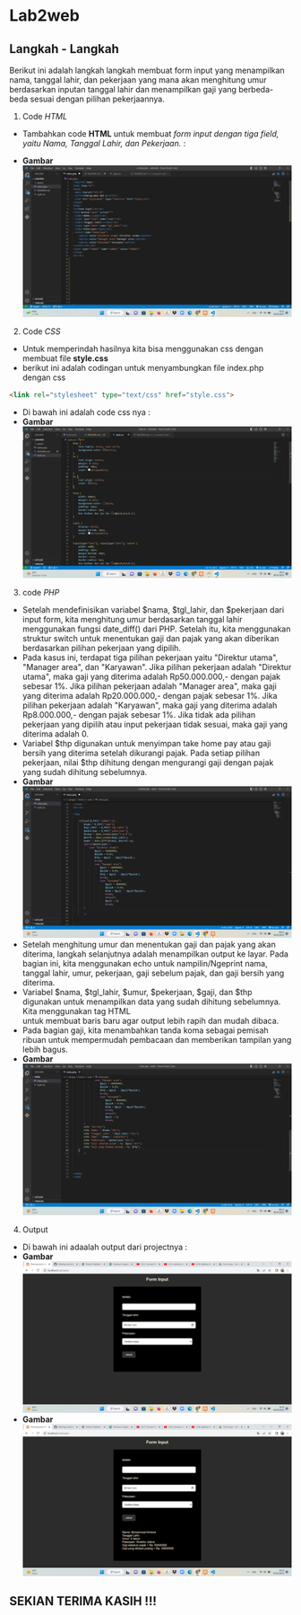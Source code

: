 # Lab2web
## Langkah - Langkah
Berikut ini adalah langkah langkah membuat form input yang menampilkan nama, tanggal lahir, dan pekerjaan yang mana akan menghitung umur berdasarkan inputan tanggal lahir dan menampilkan gaji yang berbeda-beda sesuai dengan pilihan pekerjaannya.


1. Code *HTML*
- Tambahkan code **HTML** untuk membuat *form input dengan tiga field, yaitu Nama, Tanggal Lahir, dan Pekerjaan.* :

- **Gambar**   
![img 1](assets/1.png)

2. Code *CSS*
- Untuk memperindah hasilnya kita bisa menggunakan css dengan membuat file **style.css**
- berikut ini adalah codingan untuk menyambungkan file index.php dengan css 

```html
<link rel="stylesheet" type="text/css" href="style.css">
```
- Di bawah ini adalah code css nya :
- **Gambar**
![img 4](assets/4.png)

3. code *PHP*
- Setelah mendefinisikan variabel $nama, $tgl_lahir, dan $pekerjaan dari input form, kita menghitung umur berdasarkan tanggal lahir menggunakan fungsi date_diff() dari PHP. Setelah itu, kita menggunakan struktur switch untuk menentukan gaji dan pajak yang akan diberikan berdasarkan pilihan pekerjaan yang dipilih.
- Pada kasus ini, terdapat tiga pilihan pekerjaan yaitu "Direktur utama", "Manager area", dan "Karyawan". Jika pilihan pekerjaan adalah "Direktur utama", maka gaji yang diterima adalah Rp50.000.000,- dengan pajak sebesar 1%. Jika pilihan pekerjaan adalah "Manager area", maka gaji yang diterima adalah Rp20.000.000,- dengan pajak sebesar 1%. Jika pilihan pekerjaan adalah "Karyawan", maka gaji yang diterima adalah Rp8.000.000,- dengan pajak sebesar 1%. Jika tidak ada pilihan pekerjaan yang dipilih atau input pekerjaan tidak sesuai, maka gaji yang diterima adalah 0.
- Variabel $thp digunakan untuk menyimpan take home pay atau gaji bersih yang diterima setelah dikurangi pajak. Pada setiap pilihan pekerjaan, nilai $thp dihitung dengan mengurangi gaji dengan pajak yang sudah dihitung sebelumnya.
- **Gambar**
  ![img 2](assets/2.png)
- Setelah menghitung umur dan menentukan gaji dan pajak yang akan diterima, langkah selanjutnya adalah menampilkan output ke layar. Pada bagian ini, kita menggunakan echo untuk nampilin/Ngeprint nama, tanggal lahir, umur, pekerjaan, gaji sebelum pajak, dan gaji bersih yang diterima.
- Variabel $nama, $tgl_lahir, $umur, $pekerjaan, $gaji, dan $thp digunakan untuk menampilkan data yang sudah dihitung sebelumnya. Kita menggunakan tag HTML <br> untuk membuat baris baru agar output lebih rapih dan mudah dibaca.
- Pada bagian gaji, kita menambahkan tanda koma sebagai pemisah ribuan untuk mempermudah pembacaan dan memberikan tampilan yang lebih bagus.
- **Gambar**
![img 3](assets/3.png)

4. Output
- Di bawah ini adaalah output dari projectnya :
- **Gambar**
![img 5](assets/5.png)
- **Gambar**
![img 5](assets/6.png)

## SEKIAN TERIMA KASIH !!!
